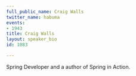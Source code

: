 ```yaml
---
full_public_name: Craig Walls
twitter_name: habuma
events:
- 1943
title: Craig Walls
layout: speaker_bio
id: 1083

---
```

Spring Developer and a author of Spring in Action.